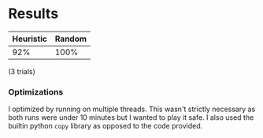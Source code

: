 # Results
|Heuristic|Random|
|-|-|
|92%|100%|
(3 trials)

### Optimizations
I optimized by running on multiple threads.
This wasn't strictly necessary as both runs were under 10 minutes but I wanted to play it safe.
I also used the builtin python `copy` library as opposed to the code provided.
